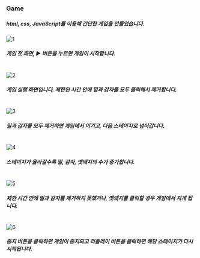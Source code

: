 ### Game

##### html, css, JavaScript를 이용해 간단한 게임을 만들었습니다.

![1](https://user-images.githubusercontent.com/106020653/215994939-987b6aee-3307-445c-8cbf-0abbfd69ed24.PNG)
##### 게임 첫 화면, ▶ 버튼을 누르면 게임이 시작합니다.

#

![2](https://user-images.githubusercontent.com/106020653/215994966-64a63180-ad40-4b6b-a187-1ecd51596421.PNG)
##### 게임 실행 화면입니다. 제한된 시간 안에 밀과 감자를 모두 클릭해서 제거합니다.

#

![3](https://user-images.githubusercontent.com/106020653/215995565-69b1b47d-34de-41bd-b3eb-6b141e3ce3b0.PNG)
##### 밀과 감자를 모두 제거하면 게임에서 이기고, 다음 스테이지로 넘어갑니다.

#

![4](https://user-images.githubusercontent.com/106020653/215995594-9d0a3aa0-11c2-4ff0-9b2d-4759a0aac5bf.PNG)
##### 스테이지가 올라갈수록 밀, 감자, 멧돼지의 수가 증가합니다.

#

![5](https://user-images.githubusercontent.com/106020653/215995342-c5978289-3db0-43b0-896b-ba509f471be8.PNG)
##### 제한 시간 안에 밀과 감자를 제거하지 못했거나, 멧돼지를 클릭할 경우 게임에서 지게 됩니다.

#

![6](https://user-images.githubusercontent.com/106020653/215995360-0d6a45c2-d927-48fa-9045-dbc6a7465d04.PNG)
##### 중지 버튼을 클릭하면 게임이 중지되고 리플레이 버튼을 클릭하면 해당 스테이지가 다시 시작됩니다.
